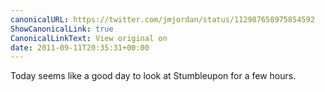 ```yaml
---
canonicalURL: https://twitter.com/jmjordan/status/112987658975854592
ShowCanonicalLink: true
CanonicalLinkText: View original on
date: 2011-09-11T20:35:31+00:00
---
```

Today seems like a good day to look at Stumbleupon for a few hours.